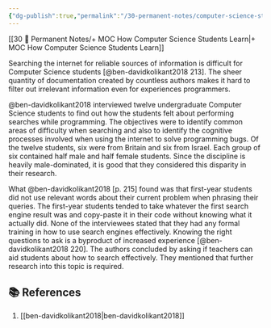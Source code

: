 ```yaml
---
{"dg-publish":true,"permalink":"/30-permanent-notes/computer-science-students-and-searching-the-internet/","title":"Computer Science Students and Searching the Internet","tags":["🪴"],"noteIcon":"1","created":"Aug 30, 2024 17:33","updated":"Sep 12, 2024 23:24"}
---
```



[[30 🌲 Permanent Notes/+ MOC How Computer Science Students Learn\|+ MOC How Computer Science Students Learn]]

Searching the internet for reliable sources of information is difficult for Computer Science students [@ben-davidkolikant2018 213]. The sheer quantity of documentation created by countless authors makes it hard to filter out irrelevant information even for experiences programmers.

@ben-davidkolikant2018 interviewed twelve undergraduate Computer Science students to find out how the students felt about performing searches while programming. The objectives were to identify common areas of difficulty when searching and also to identify the cognitive processes involved when using the internet to solve programming bugs. Of the twelve students, six were from Britain and six from Israel. Each group of six contained half male and half female students. Since the discipline is heavily male-dominated, it is good that they considered this disparity in their research.

What @ben-davidkolikant2018 [p. 215] found was that first-year students did not use relevant words about their current problem when phrasing their queries. The first-year students tended to take whatever the first search engine result was and copy-paste it in their code without knowing what it actually did. None of the interviewees stated that they had any formal training in how to use search engines effectively. Knowing the right questions to ask is a byproduct of increased experience [@ben-davidkolikant2018 220]. The authors concluded by asking if teachers can aid students about how to search effectively. They mentioned that further research into this topic is required.

## 📚 References

1. [[ben-davidkolikant2018\|ben-davidkolikant2018]]
